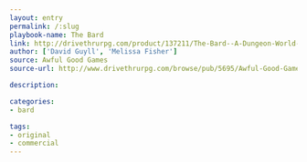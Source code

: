 ```yaml
---
layout: entry
permalink: /:slug
playbook-name: The Bard
link: http://drivethrurpg.com/product/137211/The-Bard--A-Dungeon-World-Playbook
author: ['David Guyll', 'Melissa Fisher']
source: Awful Good Games
source-url: http://www.drivethrurpg.com/browse/pub/5695/Awful-Good-Games

description:

categories:
- bard

tags:
- original
- commercial
---
```

